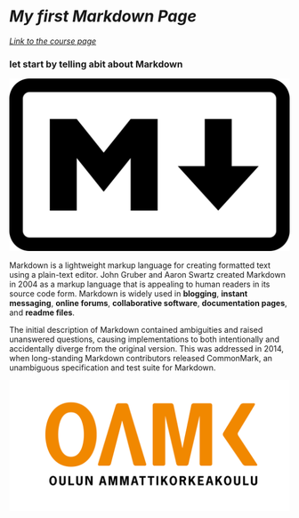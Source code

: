 # *My first Markdown Page*


[*Link to the course page*](https://tl.oamk.fi/cloudservices/)


### let start by telling abit about Markdown

![alt text](media\Markdown-mark.svg.png "markdown Logo")

Markdown is a lightweight markup language for creating formatted text using a plain-text editor. John Gruber and Aaron Swartz created Markdown in 2004 as a markup language that is appealing to human readers in its source code form. Markdown is widely used in **blogging**, **instant messaging**, **online forums**, **collaborative software**, **documentation pages**, and **readme files**.

The initial description of Markdown contained ambiguities and raised unanswered questions, causing implementations to both intentionally and accidentally diverge from the original version. This was addressed in 2014, when long-standing Markdown contributors released CommonMark, an unambiguous specification and test suite for Markdown.

![alt text](media\Toimistokayttoon_Suomeksi-06.png "OAMK Logo")